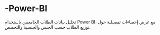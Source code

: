# -Power-BI
تحليل بيانات الطلاب الجامعيين باستخدام Power BI، مع عرض إحصاءات تفصيلية حول توزيع الطلاب حسب الجنس والجنسية والتخصص.
